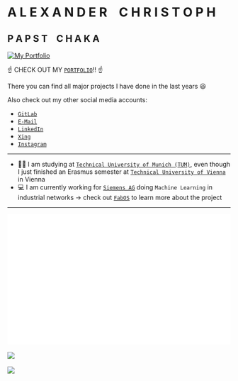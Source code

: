 # A L E X A N D E R &nbsp;&nbsp; C H R I S T O P H

## P A P S T &nbsp;&nbsp; C H A K A

<a href = "https://papstchaka.github.io/myportfolio/" target = "_blank" style="align : center; padding : 20px 0px 20px 0px;">
    <img src="assets/portfolio.gif" alt="My Portfolio"/>
</a>

:point_up: CHECK OUT MY [`PORTFOLIO`](https://papstchaka.github.io/myportfolio/)!! :point_up:

There you can find all major projects I have done in the last years :smiley:

Also check out my other social media accounts:

- [`GitLab`](https://gitlab.com/papstchaka)
- [`E-Mail`](mailto:alexander.christoph@tum.de)
- [`LinkedIn`](https://www.linkedin.com/in/alex-christoph/)
- [`Xing`](https://www.xing.com/profile/Alexander_Christoph10)
- [`Instagram`](https://z-p42.www.instagram.com/papstchaka/)

----

- :man_student: I am studying at [`Technical University of Munich (TUM)`](https://www.tum.de/en/), even though I just finished an Erasmus semester at [`Technical University of Vienna`](https://www.tuwien.at/en/) in Vienna
- :computer: I am currently working for [`Siemens AG`](https://www.siemens.com/global/en.html) doing `Machine Learning` in industrial networks &rightarrow; check out [`FabOS`](https://www.fab-os.org/) to learn more about the project

----

![](https://github.com/papstchaka/github-stats/blob/master/generated/overview.svg)
<!-- ![](https://github.com/papstchaka/github-stats/blob/master/generated/languages.svg) -->
![](https://github-readme-stats.vercel.app/api/top-langs/?username=papstchaka&&theme=dark&&hide=jupyter%20notebook&&langs_count=10&&layout=compact)

![](https://komarev.com/ghpvc/?username=papstchaka&style=for-the-badge)


<!-- https://www.webfx.com/tools/emoji-cheat-sheet/ -->
